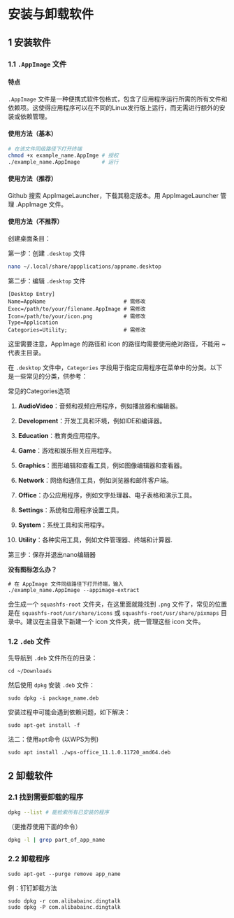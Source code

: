 # 安装与卸载软件

## 1 安装软件

### 1.1 `.AppImage` 文件

#### 特点

`.AppImage` 文件是一种便携式软件包格式，包含了应用程序运行所需的所有文件和依赖项。这使得应用程序可以在不同的Linux发行版上运行，而无需进行额外的安装或依赖管理。

#### 使用方法（基本）

```bash
# 在该文件同级路径下打开终端
chmod +x example_name.AppImge # 授权
./example_name.AppImage       # 运行
```

#### 使用方法（推荐）

Github 搜索 AppImageLauncher，下载其稳定版本。用 AppImageLauncher 管理 .AppImage 文件。

#### 使用方法（不推荐）

创建桌面条目：

第一步：创建 `.desktop` 文件

```bash 
nano ~/.local/share/appplications/appname.desktop
```

第二步：编辑 `.desktop` 文件

```plaintext
[Desktop Entry]
Name=AppName                         # 需修改
Exec=/path/to/your/filename.AppImage # 需修改
Icon=/path/to/your/icon.png          # 需修改
Type=Application
Categories=Utility;                  # 需修改
```

这里需要注意，AppImage 的路径和 icon 的路径均需要使用绝对路径，不能用 \~ 代表主目录。

在 `.desktop` 文件中，`Categories` 字段用于指定应用程序在菜单中的分类。以下是一些常见的分类，供参考：

常见的Categories选项

1. **AudioVideo**：音频和视频应用程序，例如播放器和编辑器。

2. **Development**：开发工具和环境，例如IDE和编译器。

3. **Education**：教育类应用程序。

4. **Game**：游戏和娱乐相关应用程序。

5. **Graphics**：图形编辑和查看工具，例如图像编辑器和查看器。

6. **Network**：网络和通信工具，例如浏览器和邮件客户端。

7. **Office**：办公应用程序，例如文字处理器、电子表格和演示工具。

8. **Settings**：系统和应用程序设置工具。

9. **System**：系统工具和实用程序。

10. **Utility**：各种实用工具，例如文件管理器、终端和计算器.

第三步：保存并退出nano编辑器

**没有图标怎么办？**

```shell
# 在 AppImage 文件同级路径下打开终端，输入
./example_name.AppImage --appimage-extract
```

会生成一个 `squashfs-root` 文件夹，在这里面就能找到 `.png` 文件了，常见的位置是在 `squashfs-root/usr/share/icons` 或 `squashfs-root/usr/share/pixmaps` 目录中。建议在主目录下新建一个 icon 文件夹，统一管理这些 icon 文件。

### 1.2  `.deb` 文件

先导航到 `.deb` 文件所在的目录：

```shell
cd ~/Downloads
```

然后使用 `dpkg` 安装 `.deb` 文件：

```shell
sudo dpkg -i package_name.deb
```

安装过程中可能会遇到依赖问题，如下解决：

```shell
sudo apt-get install -f
```

法二：使用`apt`命令 (以WPS为例)

```shell
sudo apt install ./wps-office_11.1.0.11720_amd64.deb
```

## 2 卸载软件

### 2.1 找到需要卸载的程序

```bash
dpkg --list # 能检索所有已安装的程序
```

（更推荐使用下面的命令）

```bash
dpkg -l | grep part_of_app_name
```

### 2.2 卸载程序

```shell
sudo apt-get --purge remove app_name
```

例：钉钉卸载方法

```
sudo dpkg -r com.alibabainc.dingtalk
sudo dpkg -P com.alibabainc.dingtalk
```